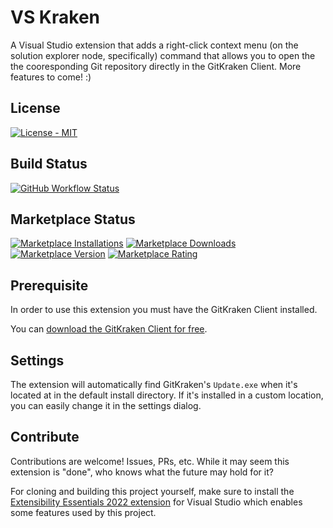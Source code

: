 # VS Kraken

A Visual Studio extension that adds a right-click context menu (on the solution explorer node, specifically) command that allows you to open the the cooresponding Git repository directly in the GitKraken Client.  More features to come! :)

## License

[![License - MIT](https://img.shields.io/github/license/CodingWithCalvin/VS-GitKraken?style=for-the-badge)](https://img.shields.io/github/license/CodingWithCalvin/VS-GitKraken?style=for-the-badge)

## Build Status

[![GitHub Workflow Status](https://img.shields.io/github/workflow/status/CodingWithCalvin/VS-GitKraken/Build%20and%20Deploy?logo=github&style=for-the-badge)](https://img.shields.io/github/workflow/status/CodingWithCalvin/VS-GitKraken/Build%20and%20Deploy?logo=github&style=for-the-badge)

## Marketplace Status

[![Marketplace Installations](https://img.shields.io/visual-studio-marketplace/i/CodingWithCalvin.VS-GitKraken?style=for-the-badge)](https://img.shields.io/visual-studio-marketplace/i/CodingWithCalvin.VS-GitKraken?style=for-the-badge) [![Marketplace Downloads](https://img.shields.io/visual-studio-marketplace/d/CodingWithCalvin.VS-GitKraken?style=for-the-badge)](https://img.shields.io/visual-studio-marketplace/d/CodingWithCalvin.VS-GitKraken?style=for-the-badge)
[![Marketplace Version](https://img.shields.io/visual-studio-marketplace/v/CodingWithCalvin.VS-GitKraken?style=for-the-badge)](https://img.shields.io/visual-studio-marketplace/v/CodingWithCalvin.VS-GitKraken?style=for-the-badge) [![Marketplace Rating](https://img.shields.io/visual-studio-marketplace/r/CodingWithCalvin.VS-GitKraken?style=for-the-badge)](https://img.shields.io/visual-studio-marketplace/r/CodingWithCalvin.VS-GitKraken?style=for-the-badge)

## Prerequisite

In order to use this extension you must have the GitKraken Client installed.

You can [download the GitKraken Client for free](https://www.gitkraken.com).

## Settings

The extension will automatically find GitKraken's `Update.exe` when it's located at in the default install directory. If it's installed in a custom location, you can easily change it in the settings dialog.

## Contribute

Contributions are welcome! Issues, PRs, etc. While it may seem this extension is "done", who knows what the future may hold for it?

For cloning and building this project yourself, make sure to install the [Extensibility Essentials 2022 extension](https://marketplace.visualstudio.com/items?itemName=MadsKristensen.ExtensibilityEssentials2022) for Visual Studio which enables some features used by this project.
